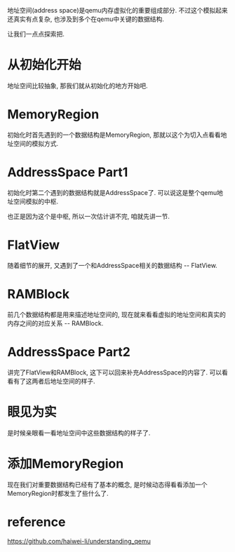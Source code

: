 
地址空间(address space)是qemu内存虚拟化的重要组成部分. 不过这个模拟起来还真实有点复杂, 也涉及到多个在qemu中关键的数据结构. 

让我们一点点探索把. 

# 从初始化开始

地址空间比较抽象, 那我们就从初始化的地方开始吧. 

# MemoryRegion

初始化时首先遇到的一个数据结构是MemoryRegion, 那就以这个为切入点看看地址空间的模拟方式. 

# AddressSpace Part1

初始化时第二个遇到的数据结构就是AddressSpace了. 可以说这是整个qemu地址空间模拟的中枢. 

也正是因为这个是中枢, 所以一次估计讲不完, 咱就先讲一节. 

# FlatView

随着细节的展开, 又遇到了一个和AddressSpace相关的数据结构 -- FlatView. 

# RAMBlock

前几个数据结构都是用来描述地址空间的, 现在就来看看虚拟的地址空间和真实的内存之间的对应关系 -- RAMBlock. 

# AddressSpace Part2

讲完了FlatView和RAMBlock, 这下可以回来补充AddressSpace的内容了. 可以看看有了这两者后地址空间的样子. 

# 眼见为实

是时候亲眼看一看地址空间中这些数据结构的样子了. 

# 添加MemoryRegion

现在我们对重要数据结构已经有了基本的概念, 是时候动态得看看添加一个MemoryRegion时都发生了些什么了. 

# reference

https://github.com/haiwei-li/understanding_qemu